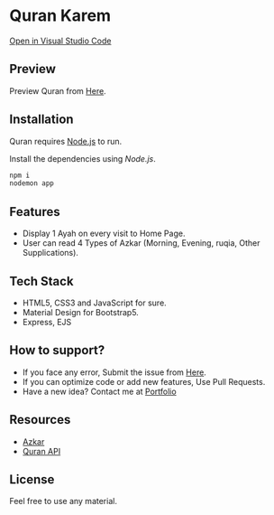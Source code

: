 # Quran Karem

[Open in Visual Studio Code](https://vscode.dev/github/marwanzayed-coder/quran)

## Preview

Preview Quran from [Here](https://quranweb.herokuapp.com/).

## Installation

Quran requires [Node.js](https://nodejs.org/en/) to run.

Install the dependencies using *Node.js*.

```sh
npm i
nodemon app
```

## Features

- Display 1 Ayah on every visit to Home Page.
- User can read 4 Types of Azkar (Morning, Evening, ruqia, Other Supplications).

## Tech Stack

- HTML5, CSS3 and JavaScript for sure.
- Material Design for Bootstrap5.
- Express, EJS

## How to support?

- If you face any error, Submit the issue from [Here](https://github.com/marwanzayed-coder/quran/issues).
- If you can optimize code or add new features, Use Pull Requests.
- Have a new idea? Contact me at [Portfolio](https://marwanzayed-coder.github.io/portfolio/)

## Resources

- [Azkar](https://github.com/osamayy/azkar-db)
- [Quran API](https://quranweb.herokuapp.com/quran.json)

## License
Feel free to use any material.
